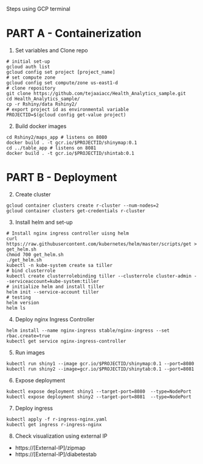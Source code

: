 

Steps using GCP terminal

# PART A - Containerization
1. Set variables and Clone repo
```
# initial set-up
gcloud auth list
gcloud config set project [project_name]
# set compute zone
gcloud config set compute/zone us-east1-d
# clone repository
git clone https://github.com/tejaaiacc/Health_Analytics_sample.git
cd Health_Analytics_sample/
cp -r Rshiny/data Rshiny2/
# export project id as environmental variable
PROJECTID=$(gcloud config get-value project)
```

2. Build docker images
```
cd Rshiny2/maps_app # listens on 8080
docker build . -t gcr.io/$PROJECTID/shinymap:0.1
cd ../table_app # listens on 8081
docker build . -t gcr.io/$PROJECTID/shintab:0.1
```

# PART B - Deployment 

2. Create cluster
```
gcloud container clusters create r-cluster --num-nodes=2
gcloud container clusters get-credentials r-cluster
```

3. Install helm and set-up 
```
# Install nginx ingress controller uisng helm
curl https://raw.githubusercontent.com/kubernetes/helm/master/scripts/get > get_helm.sh
chmod 700 get_helm.sh
./get_helm.sh
kubectl -n kube-system create sa tiller
# bind clusterrole
kubectl create clusterrolebinding tiller --clusterrole cluster-admin --serviceaccount=kube-system:tiller
# initialize helm and install tiller
helm init --service-account tiller
# testing
helm version
helm ls
```
4. Deploy nginx Ingress Controller
```
helm install --name nginx-ingress stable/nginx-ingress --set rbac.create=true
kubectl get service nginx-ingress-controller
```
5. Run images
```
kubectl run shiny1 --image gcr.io/$PROJECTID/shinymap:0.1 --port=8080
kubectl run shiny2 --image=gcr.io/$PROJECTID/shinytab:0.1 --port=8081
```
6. Expose deployment
```
kubectl expose deployment shiny1 --target-port=8080  --type=NodePort
kubectl expose deployment shiny2 --target-port=8081  --type=NodePort
```
7. Deploy ingress
```
kubectl apply -f r-ingress-nginx.yaml
kubectl get ingress r-ingress-nginx
```
8. Check visualization using external IP
  * https://[External-IP]/zipmap
  * https://[External-IP]/diabetestab
